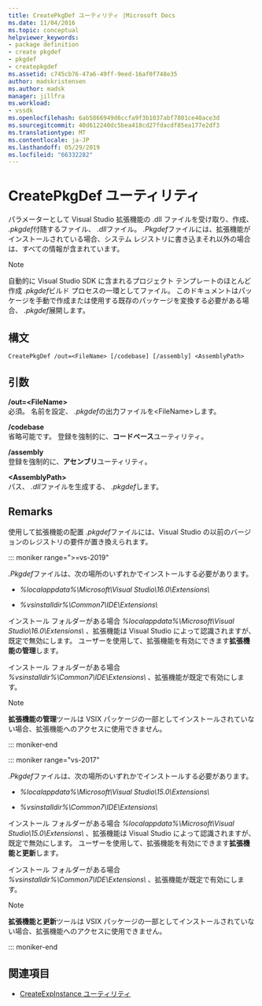 ```yaml
---
title: CreatePkgDef ユーティリティ |Microsoft Docs
ms.date: 11/04/2016
ms.topic: conceptual
helpviewer_keywords:
- package definition
- create pkgdef
- pkgdef
- createpkgdef
ms.assetid: c745cb76-47a6-49ff-9eed-16af0f748e35
author: madskristensen
ms.author: madsk
manager: jillfra
ms.workload:
- vssdk
ms.openlocfilehash: 6ab5866949d6ccfa9f3b1037abf7801ce40ace3d
ms.sourcegitcommit: 40d612240dc5bea418cd27fdacdf85ea177e2df3
ms.translationtype: MT
ms.contentlocale: ja-JP
ms.lasthandoff: 05/29/2019
ms.locfileid: "66332282"
---
```

# <a name="createpkgdef-utility"></a>CreatePkgDef ユーティリティ
パラメーターとして Visual Studio 拡張機能の .dll ファイルを受け取り、作成、 *.pkgdef*付随するファイル、 *.dll*ファイル。 *.Pkgdef*ファイルには、拡張機能がインストールされている場合、システム レジストリに書き込まそれ以外の場合は、すべての情報が含まれています。

> [!NOTE]
> 自動的に Visual Studio SDK に含まれるプロジェクト テンプレートのほとんど作成 *.pkgdef*ビルド プロセスの一環としてファイル。 このドキュメントはパッケージを手動で作成または使用する既存のパッケージを変換する必要がある場合、 *.pkgdef*展開します。

## <a name="syntax"></a>構文

```
CreatePkgDef /out=<FileName> [/codebase] [/assembly] <AssemblyPath>
```

## <a name="arguments"></a>引数
**/out=&lt;FileName&gt;** \
必須。 名前を設定、 *.pkgdef*の出力ファイルを&lt;FileName&gt;します。

**/codebase**\
省略可能です。 登録を強制的に、**コードベース**ユーティリティ。

**/assembly**\
登録を強制的に、**アセンブリ**ユーティリティ。

**&lt;AssemblyPath&gt;** \
パス、 *.dll*ファイルを生成する、 *.pkgdef*します。

## <a name="remarks"></a>Remarks
使用して拡張機能の配置 *.pkgdef*ファイルには、Visual Studio の以前のバージョンのレジストリの要件が置き換えられます。

::: moniker range=">=vs-2019"

*.Pkgdef*ファイルは、次の場所のいずれかでインストールする必要があります。

- *%localappdata%\Microsoft\Visual Studio\16.0\Extensions\\*

- *%vsinstalldir%\Common7\IDE\Extensions\\*

インストール フォルダーがある場合 *%localappdata%\Microsoft\Visual Studio\16.0\Extensions\\* 、拡張機能は Visual Studio によって認識されますが、既定で無効にします。 ユーザーを使用して、拡張機能を有効にできます**拡張機能の管理**します。

インストール フォルダーがある場合 *%vsinstalldir%\Common7\IDE\Extensions\\* 、拡張機能が既定で有効にします。

> [!NOTE]
> **拡張機能の管理**ツールは VSIX パッケージの一部としてインストールされていない場合、拡張機能へのアクセスに使用できません。

::: moniker-end

::: moniker range="vs-2017"

*.Pkgdef*ファイルは、次の場所のいずれかでインストールする必要があります。

- *%localappdata%\Microsoft\Visual Studio\15.0\Extensions\\*

- *%vsinstalldir%\Common7\IDE\Extensions\\*

インストール フォルダーがある場合 *%localappdata%\Microsoft\Visual Studio\15.0\Extensions\\* 、拡張機能は Visual Studio によって認識されますが、既定で無効にします。 ユーザーを使用して、拡張機能を有効にできます**拡張機能と更新**します。

インストール フォルダーがある場合 *%vsinstalldir%\Common7\IDE\Extensions\\* 、拡張機能が既定で有効にします。

> [!NOTE]
> **拡張機能と更新**ツールは VSIX パッケージの一部としてインストールされていない場合、拡張機能へのアクセスに使用できません。

::: moniker-end

## <a name="see-also"></a>関連項目
- [CreateExpInstance ユーティリティ](../../extensibility/internals/createexpinstance-utility.md)
